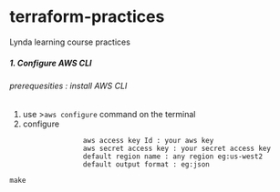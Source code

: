 # terraform-practices
Lynda learning course practices

##### 1. Configure AWS CLI
###### prerequesities : install AWS CLI
1. use >`aws configure` command on the terminal
2. configure 
```
                  aws access key Id : your aws key
                  aws secret access key : your secret access key
                  default region name : any region eg:us-west2
                  default output format : eg:json
```
`make`
